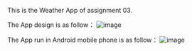 This is the Weather App of assignment 03.

The App design is as follow：
![image](https://github.com/JianpengLiao/weather-application/blob/master/Weather%20App%20Design.gif)

The App run in Android mobile phone is as follow：
![image]()



